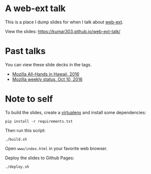 # A web-ext talk

This is a place I dump slides for when I talk about [web-ext](https://github.com/mozilla/web-ext).

View the slides: https://kumar303.github.io/web-ext-talk/

# Past talks

You can view these slide decks in the tags.

* [Mozilla All-Hands in Hawaii, 2016](https://wiki.mozilla.org/All_Hands/2016_Hawaii)
* [Mozilla weekly status, Oct 10, 2016](https://air.mozilla.org/mozilla-weekly-project-meeting-20161010/)

# Note to self

To build the slides, create a [virtualenv](https://pypi.python.org/pypi/virtualenv)
and install some dependencies:

    pip install -r requirements.txt

Then run this script:

    ./build.sh

Open `www/index.html` in your favorite web browser.

Deploy the slides to Github Pages:

    ./deploy.sh
